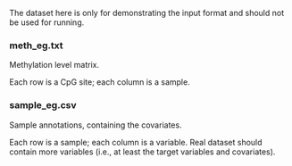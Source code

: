 The dataset here is only for demonstrating the input format and should not be used for running.

### meth_eg.txt
Methylation level matrix.

Each row is a CpG site; each column is a sample.

### sample_eg.csv
Sample annotations, containing the covariates.

Each row is a sample; each column is a variable. Real dataset should contain more variables (i.e., at least the target variables and covariates).
